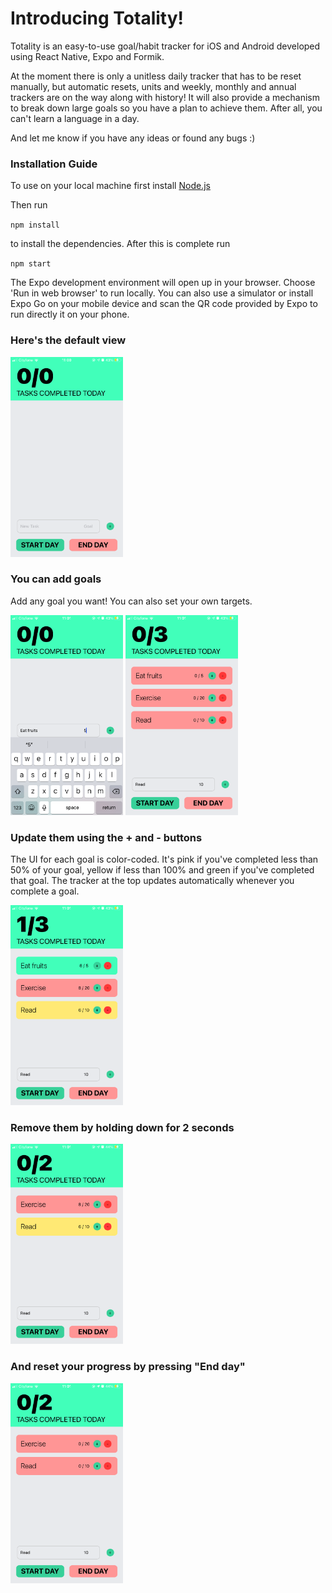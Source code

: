 # Introducing Totality!

Totality is an easy-to-use goal/habit tracker for iOS and Android developed using React Native, Expo and Formik.

At the moment there is only a unitless daily tracker that has to be reset manually, but automatic resets, units and weekly, monthly and annual trackers are on the way along with history! It will also provide a mechanism to break down large goals so you have a plan to achieve them. After all, you can't learn a language in a day. 

And let me know if you have any ideas or found any bugs :)

### Installation Guide

To use on your local machine first install <a href="https://nodejs.org/en">Node.js</a>

Then run 

`npm install`

to install the dependencies. After this is complete run 

`npm start`

The Expo development environment will open up in your browser. Choose 'Run in web browser' to run locally. You can also use a simulator or install Expo Go on your mobile device and scan the QR code provided by Expo to run directly it on your phone.

### Here's the default view

<img src="./screenshots/default.PNG" height=320 width=180/>

### You can add goals

Add any goal you want! You can also set your own targets.

<div>
  <img src="./screenshots/keyboard.PNG" height=320 width=180/>

  <img src="./screenshots/addNewTasks.PNG" height=320 width=180/>
</div>


### Update them using the + and - buttons

The UI for each goal is color-coded. It's pink if you've completed less than 50% of your goal, yellow if less than 100% and green if you've completed that goal. The tracker at the top updates automatically whenever you complete a goal.

<img src="./screenshots/updatedTasks.PNG" height=320 width=180/>

### Remove them by holding down for 2 seconds

<img src="./screenshots/deletedTask.PNG" height=320 width=180/>

### And reset your progress by pressing "End day"

<img src="./screenshots/endedDay.PNG" height=320 width=180/>


